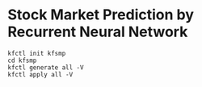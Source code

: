 # Stock Market Prediction by Recurrent Neural Network

```
kfctl init kfsmp
cd kfsmp
kfctl generate all -V
kfctl apply all -V
```